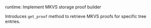 runtime: Implement MKVS storage proof builder

Introduces `get_proof` method to retrieve MKVS proofs for specific tree
entries.
